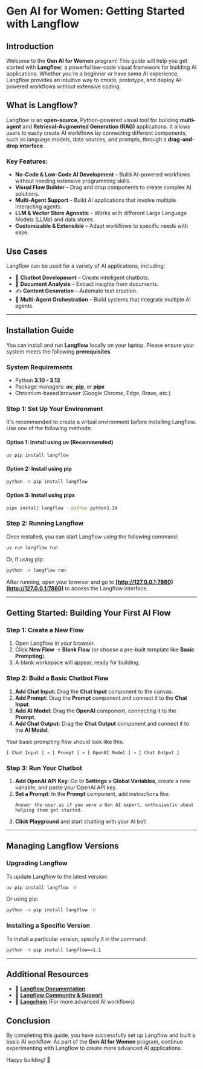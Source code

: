 # Gen AI for Women: Getting Started with Langflow

## Introduction
Welcome to the **Gen AI for Women** program! This guide will help you get started with **Langflow**, a powerful low-code visual framework for building AI applications. Whether you're a beginner or have some AI experience, Langflow provides an intuitive way to create, prototype, and deploy AI-powered workflows without extensive coding.

## What is Langflow?
Langflow is an **open-source**, Python-powered visual tool for building **multi-agent** and **Retrieval-Augmented Generation (RAG)** applications. It allows users to easily create AI workflows by connecting different components, such as language models, data sources, and prompts, through a **drag-and-drop interface**.

### **Key Features:**
- **No-Code & Low-Code AI Development** – Build AI-powered workflows without needing extensive programming skills.
- **Visual Flow Builder** – Drag and drop components to create complex AI solutions.
- **Multi-Agent Support** – Build AI applications that involve multiple interacting agents.
- **LLM & Vector Store Agnostic** – Works with different Large Language Models (LLMs) and data stores.
- **Customizable & Extensible** – Adapt workflows to specific needs with ease.

## Use Cases
Langflow can be used for a variety of AI applications, including:
- 🤖 **Chatbot Development** – Create intelligent chatbots.
- 📄 **Document Analysis** – Extract insights from documents.
- ✍️ **Content Generation** – Automate text creation.
- 🧠 **Multi-Agent Orchestration** – Build systems that integrate multiple AI agents.

---
## Installation Guide
You can install and run **Langflow** locally on your laptop. Please ensure your system meets the following **prerequisites**.

### **System Requirements**
- Python **3.10 - 3.13**
- Package managers: **uv**, **pip**, or **pipx**
- Chromium-based browser (Google Chrome, Edge, Brave, etc.)

### **Step 1: Set Up Your Environment**
It's recommended to create a virtual environment before installing Langflow. Use one of the following methods:

#### **Option 1: Install using uv (Recommended)**
```sh
uv pip install langflow
```

#### **Option 2: Install using pip**
```sh
python -m pip install langflow
```

#### **Option 3: Install using pipx**
```sh
pipx install langflow --python python3.10
```

### **Step 2: Running Langflow**
Once installed, you can start Langflow using the following command:
```sh
uv run langflow run
```
Or, if using pip:
```sh
python -m langflow run
```
After running, open your browser and go to **[http://127.0.0.1:7860](http://127.0.0.1:7860)** to access the Langflow interface.

---
## Getting Started: Building Your First AI Flow
### **Step 1: Create a New Flow**
1. Open Langflow in your browser.
2. Click **New Flow** → **Blank Flow** (or choose a pre-built template like **Basic Prompting**).
3. A blank workspace will appear, ready for building.

### **Step 2: Build a Basic Chatbot Flow**
1. **Add Chat Input:** Drag the **Chat Input** component to the canvas.
2. **Add Prompt:** Drag the **Prompt** component and connect it to the **Chat Input**.
3. **Add AI Model:** Drag the **OpenAI** component, connecting it to the **Prompt**.
4. **Add Chat Output:** Drag the **Chat Output** component and connect it to the **AI Model**.

Your basic prompting flow should look like this:

```
[ Chat Input ] → [ Prompt ] → [ OpenAI Model ] → [ Chat Output ]
```

### **Step 3: Run Your Chatbot**
1. **Add OpenAI API Key**: Go to **Settings > Global Variables**, create a new variable, and paste your OpenAI API key.
2. **Set a Prompt**: In the **Prompt** component, add instructions like:
   ```
   Answer the user as if you were a Gen AI expert, enthusiastic about helping them get started.
   ```
3. **Click Playground** and start chatting with your AI bot!

---
## Managing Langflow Versions
### **Upgrading Langflow**
To update Langflow to the latest version:
```sh
uv pip install langflow -U
```
Or using pip:
```sh
python -m pip install langflow -U
```

### **Installing a Specific Version**
To install a particular version, specify it in the command:
```sh
python -m pip install langflow==1.1
```

---
## Additional Resources
- 📖 **[Langflow Documentation](https://github.com/logspace-ai/langflow)**
- 💬 **[Langflow Community & Support](https://discord.com/invite/langflow)**
- 🚀 **[Langchain](https://python.langchain.com/en/latest/)** (For more advanced AI workflows)

## Conclusion
By completing this guide, you have successfully set up Langflow and built a basic AI workflow. As part of the **Gen AI for Women** program, continue experimenting with Langflow to create more advanced AI applications.

Happy building! 🚀

